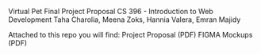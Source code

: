Virtual Pet Final Project Proposal
CS 396 - Introduction to Web Development
Taha Charolia, Meena Zoks, Hannia Valera, Emran Majidy

Attached to this repo you will find:
Project Proposal (PDF)
FIGMA Mockups (PDF)
